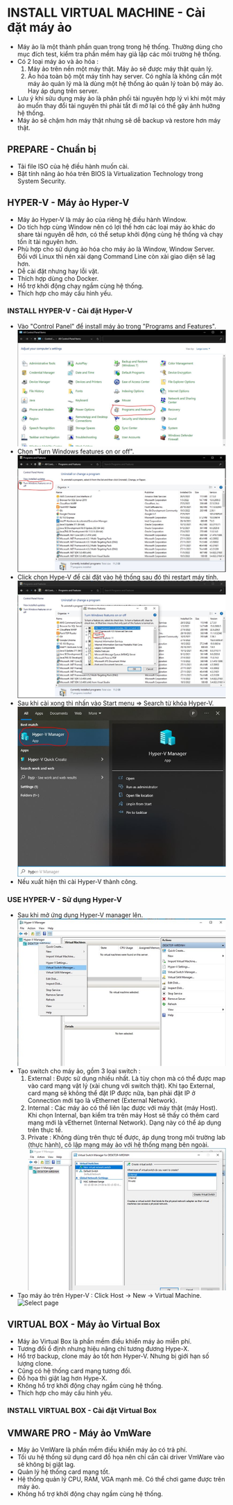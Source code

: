 # INSTALL VIRTUAL MACHINE - Cài đặt máy ảo
- Máy ảo là một thành phần quan trọng trong hệ thống. Thường dùng cho mục đích test, kiểm tra phần mềm hay giả lập các môi trường hệ thống.
- Có 2 loại máy ảo và ảo hóa :
    1. Máy ảo trên nền một máy thật. Máy ảo sẽ được máy thật quản lý.
    2. Ảo hóa toàn bộ một máy tính hay server. Có nghĩa là không cần một máy ảo quản lý mà là dùng một hệ thống ảo quản lý toàn bộ máy ảo. Hay áp dụng trên server.
- Lưu ý khi sửu dụng máy ảo là phân phối tài nguyên hợp lý vì khi một máy ảo muốn thay đổi tài nguyên thì phải tắt đi mở lại có thể gây ảnh hưởng hệ thống.
- Máy ảo sẽ chậm hơn máy thật nhưng sẽ dễ backup và restore hơn máy thật.

## PREPARE - Chuẩn bị
- Tải file ISO của hệ điều hành muốn cài.
- Bật tính năng ảo hóa trên BIOS là Virtualization Technology trong System Security.

## HYPER-V - Máy ảo Hyper-V
- Máy ảo Hyper-V là máy ảo của riêng hệ điều hành Window.
- Do tích hợp cùng Window nên có lợi thế hơn các loại máy ảo khác do share tài nguyên dễ hơn, có thể setup khởi động cùng hệ thống và chạy tốn ít tài nguyên hơn.
- Phù hợp cho sử dụng ảo hóa cho máy ảo là Window, Window Server. Đối với Linux thì nên xài dạng Command Line còn xài giao diện sẽ lag hơn.
- Dễ cài đặt nhưng hay lỗi vặt.
- Thích hợp dùng cho Docker.
- Hổ trợ khởi động chạy ngầm cùng hệ thống.
- Thích hợp cho máy cấu hình yếu.

### INSTALL HYPER-V - Cài đặt Hyper-V
- Vào "Control Panel" để install máy ảo trong "Programs and Features".
![Select page](https://github.com/phucnh1993/training/blob/master/vi/software/install-virtual-machine/image/control-panel.jpg?raw=true)
- Chọn "Turn Windows features on or off".
![Select page](https://github.com/phucnh1993/training/blob/master/vi/software/install-virtual-machine/image/programs-and-features.jpg?raw=true)
- Click chọn Hype-V để cài đặt vào hệ thống sau đó thì restart máy tính.
![Select page](https://github.com/phucnh1993/training/blob/master/vi/software/install-virtual-machine/image/install-hyper-v.jpg?raw=true)
- Sau khi cài xong thì nhấn vào Start menu => Search từ khóa Hyper-V.
![Select page](https://github.com/phucnh1993/training/blob/master/vi/software/install-virtual-machine/image/hyper-v-manager.jpg?raw=true)
- Nếu xuất hiện thì cài Hyper-V thành công.

### USE HYPER-V - Sử dụng Hyper-V
- Sau khi mở ứng dụng Hyper-V manager lên.
![Select page](https://github.com/phucnh1993/training/blob/master/vi/software/install-virtual-machine/image/hyper-v-switch.jpg?raw=true)
- Tạo switch cho máy ảo, gồm 3 loại switch :
    1. External : Được sử dụng nhiều nhất. Là tùy chọn mà có thể được map vào card mạng vật lý (xài chung với switch thật). Khi tạo External, card mạng sẽ không thể đặt IP được nữa, bạn phải đặt IP ở Connection mới tạo là vEthernet (External Network).
    2. Internal : Các máy ảo có thể liên lạc được với máy thật (máy Host). Khi chọn Internal, bạn kiểm tra trên máy Host sẽ thấy có thêm card mạng mới là vEthernet (Internal Network). Dạng này có thể áp dụng trên thực tế.
    3. Private : Không dùng trên thực tế được, áp dụng trong môi trường lab (thực hành), cô lập mạng máy ảo với hệ thống mạng bên ngoài.
![Select page](https://github.com/phucnh1993/training/blob/master/vi/software/install-virtual-machine/image/hyper-v-switch-select.jpg?raw=true)
- Tạo máy ảo trên Hyper-V : Click Host -> New -> Virtual Machine.
![Select page](https://github.com/phucnh1993/training/blob/master/vi/software/install-virtual-machine/image/hyper-v-create-machine.jpg?raw=true)


## VIRTUAL BOX - Máy ảo Virtual Box
- Máy ảo Virtual Box là phần mềm điều khiển máy ảo miễn phí.
- Tương đối ổ định nhưng hiệu năng chỉ tương đương Hype-X.
- Hổ trợ backup, clone máy ảo tốt hơn Hyper-V. Nhưng bị giới hạn số lượng clone.
- Cũng có hệ thống card mạng tương đối.
- Đồ họa thì giật lag hơn Hype-X.
- Không hổ trợ khởi động chạy ngầm cùng hệ thống.
- Thích hợp cho máy cấu hình yếu.

### INSTALL VIRTUAL BOX - Cài đặt Virtual Box

## VMWARE PRO - Máy ảo VmWare
- Máy ảo VmWare là phần mềm điều khiển máy ảo có trả phí.
- Tối ưu hệ thống sử dụng card đồ họa nên chỉ cần cài driver VmWare vào sẽ không bị giật lag.
- Quản lý hệ thống card mạng tốt.
- Hệ thống quản lý CPU, RAM, VGA mạnh mẽ. Có thể chơi game được trên máy ảo.
- Không hổ trợ khởi động chạy ngầm cùng hệ thống.